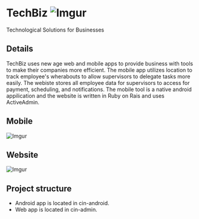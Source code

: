 # TechBiz ![Imgur](http://i.imgur.com/22B91Tr.png)
Technological Solutions for Businesses

## Details
TechBiz uses new age web and mobile apps to provide business with tools to make their companies more efficient. The mobile app utilizes location to track employee's wherabouts to allow supervisors to delegate tasks more easily. The webiste stores all employee data for supervisors to access for payment, scheduling, and notifications. The mobile tool is a native android appilication and the website is written in Ruby on Rais and uses ActiveAdmin.

## Mobile
![Imgur](http://i.imgur.com/iWaujsF.png)

## Website
![Imgur](http://i.imgur.com/TLOunx4.png)

## Project structure
* Android app is located in cin-android.
* Web app is located in cin-admin.